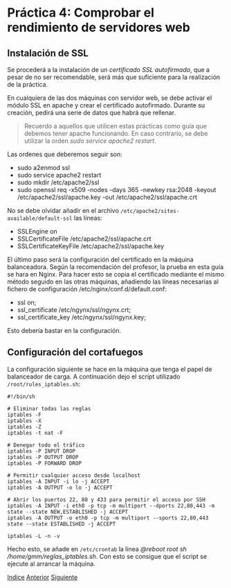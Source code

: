 # Práctica 4: Comprobar el rendimiento de servidores web

## Instalación de SSL

Se procederá a la instalación de un *certificado SSL autofirmado*, que a pesar de no ser recomendable, será más que suficiente para la realización de la práctica.

En cualquiera de las dos máquinas con servidor web, se debe activar el módulo SSL en apache y crear el certificado autofirmado. Durante su creación, pedirá una serie de datos que habrá que rellenar.
> Recuerdo a aquellos que utilicen estas prácticas como guía que debemos tener apache funcionando. En caso contrario, se debe utilizar la orden *sudo service apache2 restart*.

Las ordenes que deberemos seguir son:
- sudo a2enmod ssl
- sudo service apache2 restart
- sudo mkdir /etc/apache2/ssl
- sudo openssl req -x509 -nodes -days 365 -newkey rsa:2048 -keyout /etc/apache2/ssl/apache.key -out /etc/apache2/ssl/apache.crt

No se debe olvidar añadir en el archivo `/etc/apache2/sites-available/default-ssl` las líneas:
- SSLEngine on
- SSLCertificateFile  /etc/apache2/ssl/apache.crt 
- SSLCertificateKeyFile /etc/apache2/ssl/apache.key

El último paso será la configuración del certificado en la máquina balanceadora. Según la recomendación del profesor, la prueba en esta guía se hara en Nginx. 
Para hacer esto se copia el certificado mediante el mismo método seguido en las otras máquinas, añadiendo las líneas necesarias al fichero de configuración /etc/nginx/conf.d/default.conf:
- ssl on;
- ssl_certificate /etc/ngynx/ssl/ngynx.crt;
- ssl_certificate_key /etc/ngynx/ssl/ngynx.key;

Esto debería bastar en la configuración.

## Configuración del cortafuegos
La configuración siguiente se hace en la máquina que tenga el papel de balanceador de carga.
A continuación dejo el script utilizado `/root/rules_iptables.sh`:
```shell
#!/bin/sh

# Eliminar todas las reglas
iptables -F
iptables -X
iptables -Z
iptables -t nat -F

# Denegar todo el tráfico
iptables -P INPUT DROP
iptables -P OUTPUT DROP
iptables -P FORWARD DROP

# Permitir cualquier acceso desde localhost
iptables -A INPUT -i lo -j ACCEPT
iptables -A OUTPUT -o lo -j ACCEPT

# Abrir los puertos 22, 80 y 433 para permitir el acceso por SSH
iptables -A INPUT -i eth0 -p tcp -m multiport --dports 22,80,443 -m state --state NEW,ESTABLISHED -j ACCEPT
iptables -A OUTPUT -o eth0 -p tcp -m multiport --sports 22,80,443 state --state ESTABLISHED -j ACCEPT

iptables -L -n -v
```
Hecho esto, se añade en `/etc/crontab` la linea *@reboot     root        sh /home/gmm/reglas_iptables.sh*. Con esto se consigue que el script se ejecute al arrancar la máquina.

[Indice](https://github.com/JoseAdriGP/SWAP-Practicas/blob/master/README.md) [Anterior](https://github.com/JoseAdriGP/SWAP/blob/master/Practicas/P3/README.md) [Siguiente](https://github.com/JoseAdriGP/SWAP/blob/master/Practicas/P5/README.md)
